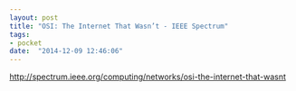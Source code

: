 ```yaml
---
layout: post
title: "OSI: The Internet That Wasn’t - IEEE Spectrum"
tags:
- pocket
date:  "2014-12-09 12:46:06"
---
```


http://spectrum.ieee.org/computing/networks/osi-the-internet-that-wasnt


